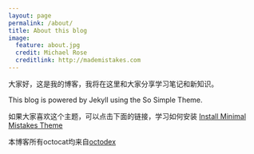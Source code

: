 ```yaml
---
layout: page
permalink: /about/
title: About this blog
image:
  feature: about.jpg
  credit: Michael Rose
  creditlink: http://mademistakes.com
---
```

大家好，这是我的博客，我将在这里和大家分享学习笔记和新知识。

This blog is powered by Jekyll using the So Simple Theme.

如果大家喜欢这个主题，可以点击下面的链接，学习如何安装
<a markdown="0" href="{{ site.url }}/theme-setup" class="btn">
    Install Minimal Mistakes Theme
</a>

本博客所有octocat均来自[octodex](https://octodex.github.com/)